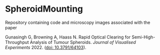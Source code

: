 # SpheroidMounting

Repository containing code and microscopy images associated with the paper

Gunasingh G, Browning A, Haass N. Rapid Optical Clearing for Semi-High-Throughput Analysis of Tumour Spheroids. _Journal of Visualised Experiments_ 2022. ([doi: 10.3791/64103](https://dx.doi.org/10.3791/64103)).

